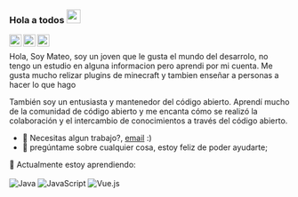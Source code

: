 ### Hola a todos <img src="https://media.giphy.com/media/hvRJCLFzcasrR4ia7z/giphy.gif" width="25px">

<a href="https://discord.gg/pKqcD8VmUd">
  <img align="left" alt="AYisGODs Discord" width="22px" src="https://raw.githubusercontent.com/peterthehan/peterthehan/master/assets/discord.svg" />
</a>
<a href="https://twitter.com/AYisGODs">
  <img align="left" alt="AYisGODs | Twitter" width="22px" src="https://raw.githubusercontent.com/peterthehan/peterthehan/master/assets/twitter.svg" />
</a>

<a href="https://open.spotify.com/user/ptgjuuveztbpfw57wb0vj2blk">
  <img align="left" alt="AYisGODs Spotify" width="22px" src="https://raw.githubusercontent.com/peterthehan/peterthehan/master/assets/spotify.svg" />
</a>


<br />


Hola, Soy Mateo, soy un joven que le gusta el mundo del desarrolo, no tengo un estudio en alguna informacion pero aprendi por mi cuenta. Me gusta mucho relizar plugins de minecraft y tambien enseñar a personas a hacer lo que hago

También soy un entusiasta y mantenedor del código abierto. Aprendí mucho de la comunidad de código abierto y me encanta cómo se realizó la colaboración y el intercambio de conocimientos a través del código abierto.

  
- 💼 Necesitas algun trabajo?, [email](eduberi123@outlook.com) :)
- 💬 pregúntame sobre cualquier cosa, estoy feliz de poder ayudarte;

:page_with_curl: Actualmente estoy aprendiendo:
<br><br>
![Java](https://img.shields.io/badge/Java-%230175C2.svg?style=for-the-badge&logo=dart&logoColor=white)
![JavaScript](https://img.shields.io/badge/javascript-%23323330.svg?style=for-the-badge&logo=javascript&logoColor=%23F7DF1E)
![Vue.js](https://img.shields.io/badge/vuejs-%2335495e.svg?style=for-the-badge&logo=vuedotjs&logoColor=%234FC08D)


